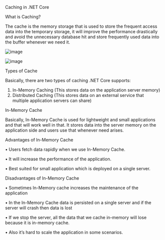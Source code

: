 Caching in .NET Core 

What is Caching?

The cache is the memory storage that is used to store the frequent access data into the temporary storage, it will improve the performance drastically and avoid the unnecessary database hit and store frequently used data into the buffer whenever we need it.

![image](https://user-images.githubusercontent.com/85872541/198105592-0eade01d-a502-49d4-89bd-364b51a71d27.png)

![image](https://user-images.githubusercontent.com/85872541/198105628-98be5628-f600-4bb4-880c-39be7351948e.png)



Types of Cache

Basically, there are two types of caching .NET Core supports:
1.	In-Memory Caching (This stores data on the application server memory)
2.	Distributed Caching (This stores data on an external service that multiple application servers can share)

In-Memory Cache

Basically, In-Memory Cache is used for lightweight and small applications and that will work well in that. It stores data into the server memory on the application side and users use that whenever need arises.

Advantages of In-Memory Cache

•	Users fetch data rapidly when we use In-Memory Cache.

•	It will increase the performance of the application.

•	Best suited for small application which is deployed on a single server.


Disadvantages of In-Memory Cache

•	Sometimes In-Memory cache increases the maintenance of the application

•	In the In-Memory Cache data is persisted on a single server and if the server will crash then data is lost

•	If we stop the server, all the data that we cache in-memory will lose because it is in-memory cache.

•	Also it’s hard to scale the application in some scenarios.
